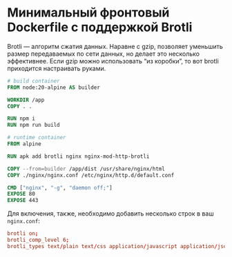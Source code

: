 # Минимальный фронтовый Dockerfile с поддержкой Brotli

Brotli — алгоритм сжатия данных. Наравне с gzip, позволяет уменьшить размер передаваемых по сети данных, но делает это несколько эффективнее. Если gzip можно использовать “из коробки”, то вот brotli приходится настраивать руками.

```dockerfile
# build container
FROM node:20-alpine AS builder

WORKDIR /app
COPY . .

RUN npm i
RUN npm run build

# runtime container
FROM alpine

RUN apk add brotli nginx nginx-mod-http-brotli

COPY --from=builder /app/dist /usr/share/nginx/html
COPY ./nginx/nginx.conf /etc/nginx/http.d/default.conf

CMD ["nginx", "-g", "daemon off;"]
EXPOSE 80
EXPOSE 443
```

Для включения, также, необходимо добавить несколько строк в ваш `nginx.conf`:

```nginx.conf
brotli on;
brotli_comp_level 6;
brotli_types text/plain text/css application/javascript application/json;
```
